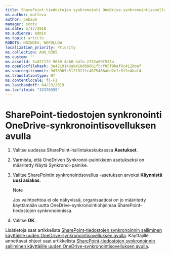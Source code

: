 ```yaml
---
title: SharePoint-tiedostojen synkronointi OneDrive-synkronointisovelluksen avulla
ms.author: matteva
author: pebaum
manager: scotv
ms.date: 5/17/2018
ms.audience: Admin
ms.topic: article
ROBOTS: NOINDEX, NOFOLLOW
localization_priority: Priority
ms.collection: Adm_O365
ms.custom: ''
ms.assetid: 5ad2f1f2-9650-4eb0-b4fa-2f52a09f535a
ms.openlocfilehash: 3e4219143a9418d886b1f5cf85f8bef9c412bbaf
ms.sourcegitcommit: 9d78905c512192ffc4675468abd2efc5f2e4baf4
ms.translationtype: HT
ms.contentlocale: fi-FI
ms.lasthandoff: 04/23/2019
ms.locfileid: "32370359"
---
```

# <a name="sync-sharepoint-files-with-the-new-onedrive-sync-client"></a>SharePoint-tiedostojen synkronointi OneDrive-synkronointisovelluksen avulla

1. Valitse uudessa SharePoint-hallintakeskuksessa **Asetukset**.
    
2. Varmista, että OneDriven Synkronoi-painikkeen asetukseksi on määritetty Näytä Synkronoi-painike. 
    
3. Valitse SharePointin synkronointisovellus -asetuksen arvoksi **Käynnistä uusi asiakas**.
    
    > [!NOTE]
    > Jos vaihtoehtoa ei ole näkyvissä, organisaatiosi on jo määritetty käyttämään uutta OneDrive-synkronointiohjelmaa SharePoint-tiedostojen synkronoinnissa. 
  
4. Valitse **OK**.
    
Lisätietoja saat artikkelista [SharePoint-tiedostojen synkronoinnin salliminen käyttäjille uuden OneDrive-synkronointisovelluksen avulla](https://go.microsoft.com/fwlink/?linkid=866433). Käyttäjille annettavat ohjeet saat artikkelista [SharePoint-tiedostojen synkronoinnin salliminen käyttäjille uuden OneDrive-synkronointisovelluksen avulla](https://go.microsoft.com/fwlink/?linkid=866427).
  

